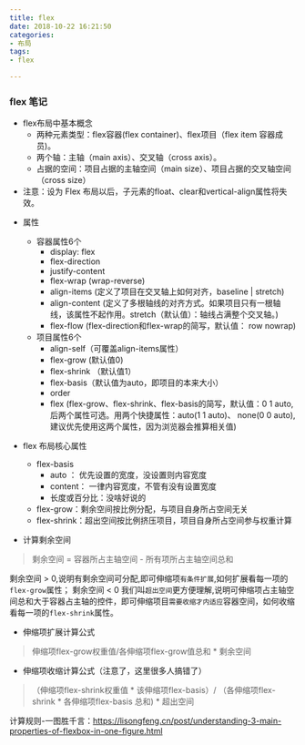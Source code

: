 ```yaml
---
title: flex
date: 2018-10-22 16:21:50
categories: 
- 布局 
tags: 
- flex

---
```



### flex 笔记

- flex布局中基本概念
    - 两种元素类型：flex容器(flex container)、flex项目（flex item 容器成员)。
    - 两个轴：主轴（main axis）、交叉轴（cross axis）。
    - 占据的空间：项目占据的主轴空间（main size）、项目占据的交叉轴空间（cross size）
- 注意：设为 Flex 布局以后，子元素的float、clear和vertical-align属性将失效。
 
 <!-- more -->
 
- 属性
    - 容器属性6个
        - display: flex
        - flex-direction
        - justify-content
        - flex-wrap (wrap-reverse)
        - align-items (定义了项目在交叉轴上如何对齐，baseline | stretch)
        - align-content (定义了多根轴线的对齐方式。如果项目只有一根轴线，该属性不起作用。stretch（默认值）：轴线占满整个交叉轴。)
        - flex-flow (flex-direction和flex-wrap的简写，默认值： row nowrap)
    - 项目属性6个
        - align-self（可覆盖align-items属性）
        - flex-grow (默认值0)
        - flex-shrink （默认值1）
        - flex-basis（默认值为auto，即项目的本来大小）
        - order
        - flex (flex-grow、flex-shrink、flex-basis的简写，默认值：0 1 auto, 后两个属性可选。用两个快捷属性：auto(1 1 auto)、 none(0 0 auto),建议优先使用这两个属性，因为浏览器会推算相关值)
- flex 布局核心属性
   - flex-basis
        - auto ： 优先设置的宽度，没设置则内容宽度
        - content： 一律内容宽度，不管有没有设置宽度
        - 长度或百分比：没啥好说的
   - flex-grow：剩余空间按比例分配，与项目自身所占空间无关
   - flex-shrink：超出空间按比例挤压项目，项目自身所占空间参与权重计算

- 计算剩余空间
 > 剩余空间 = 容器所占主轴空间 - 所有项所占主轴空间总和

剩余空间 > 0,说明有剩余空间可分配,即可伸缩项`有条件扩展`,如何扩展看每一项的 `flex-grow`属性；
剩余空间 < 0 我们叫`超出空间`更方便理解,说明可伸缩项占主轴空间总和大于容器占主轴的控件，即可伸缩项目`需要收缩才内适应`容器空间，如何收缩看每一项的`flex-shrink`属性。

- 伸缩项扩展计算公式
> 伸缩项flex-grow权重值/各伸缩项flex-grow值总和 * 剩余空间
- 伸缩项收缩计算公式（注意了，这里很多人搞错了）
> （伸缩项flex-shrink权重值 * 该伸缩项flex-basis）/ （各伸缩项flex-shrink * 各伸缩项flex-basis 总和)  * 超出空间

计算规则-一图胜千言：https://lisongfeng.cn/post/understanding-3-main-properties-of-flexbox-in-one-figure.html


